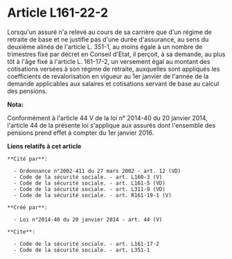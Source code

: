 # Article L161-22-2

Lorsqu'un assuré n'a relevé au cours de sa carrière que d'un régime de retraite de base et ne justifie pas d'une durée
d'assurance, au sens du deuxième alinéa de l'article L. 351-1, au moins égale à un nombre de trimestres fixé par décret en
Conseil d'Etat, il perçoit, à sa demande, au plus tôt à l'âge fixé à l'article L. 161-17-2, un versement égal au montant des
cotisations versées à son régime de retraite, auxquelles sont appliqués les coefficients de revalorisation en vigueur au 1er
janvier de l'année de la demande applicables aux salaires et cotisations servant de base au calcul des pensions.

**Nota:**

Conformément à l'article 44 V de la loi n° 2014-40 du 20 janvier 2014, l'article 44 de la présente loi s'applique aux assurés
dont l'ensemble des pensions prend effet à compter du 1er janvier 2016.

**Liens relatifs à cet article**

	**Cité par**:

	  - Ordonnance n°2002-411 du 27 mars 2002 - art. 12 (VD)
	  - Code de la sécurité sociale. - art. L160-3 (V)
	  - Code de la sécurité sociale. - art. L161-5 (VD)
	  - Code de la sécurité sociale. - art. L311-9 (VD)
	  - Code de la sécurité sociale. - art. R161-19-1 (V)

	**Créé par**:

	  - Loi n°2014-40 du 20 janvier 2014 - art. 44 (V)

	**Cite**:

	  - Code de la sécurité sociale. - art. L161-17-2
	  - Code de la sécurité sociale. - art. L351-1
